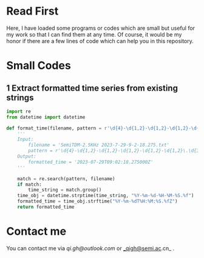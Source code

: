 # Read First
Here, I have loaded some programs or codes which are small but useful for my work so that I can find them at any time.  Of course, it would be my honor if there are a few lines of code which can help you in this repository.

# Small Codes

## 1 Extract formatted time series from existing strings

```python
import re
from datetime import datetime

def format_time(filename, pattern = r'\d{4}-\d{1,2}-\d{1,2}-\d{1,2}-\d{1,2}-\d{1,2}\.\d{3}'):
    '''
    Input:
        filename = 'SemiTDM-2.5KHz 2023-7-29-9-2-18.275.txt'
        pattern = r'\d{4}-\d{1,2}-\d{1,2}-\d{1,2}-\d{1,2}-\d{1,2}\.\d{3}'
    Output:
        formatted_time = '2023-07-29T09:02:18.275000Z'
    '''

    match = re.search(pattern, filename)
    if match:
        time_string = match.group()
    time_obj = datetime.strptime(time_string, "%Y-%m-%d-%H-%M-%S.%f")  #  Use **strptime** to parse the input time string
    formatted_time = time_obj.strftime("%Y-%m-%dT%H:%M:%S.%fZ")        #  Format to target format using **strftime**
    return formatted_time
```


# Contact me
You can contact me via _qi.gh@outlook.com_ or _qigh@semi.ac.cn_  .
